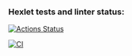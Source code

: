 ### Hexlet tests and linter status:
[![Actions Status](https://github.com/MehPNZ/rails-project-lvl4/workflows/hexlet-check/badge.svg)](https://github.com/MehPNZ/rails-project-lvl4/actions)

[![CI](https://github.com/MehPNZ/rails-project-lvl3/actions/workflows/makefile.yml/badge.svg)](https://github.com/MehPNZ/rails-project-lvl3/actions/workflows/makefile.yml)